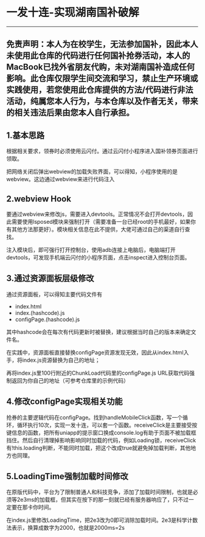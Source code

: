 # 一发十连-实现湖南国补破解
---
**免责声明：本人为在校学生，无法参加国补，因此本人未使用此仓库的代码进行任何国补抢券活动，本人的MacBook已找外省朋友代购，未对湖南国补造成任何影响。此仓库仅限学生间交流和学习，禁止生产环境或实践使用，若您使用此仓库提供的方法/代码进行非法活动，纯属您本人行为，与本仓库以及作者无关，带来的相关违法后果由您本人自行承担。**
---
## 1.基本思路

根据相关要求，领券时必须使用云闪付。通过云闪付小程序进入国补领券页面进行领取。

把网络关闭后弹出webview的加载失败界面，可以得知，小程序使用的是webview。这边通过webview来进行代码注入

## 2.webview Hook

要通过webview来修改js，需要进入devtools。正常情况不会打开devtools，因此需要使用lsposed模块来强制打开（需要准备一台已经root的手机最好，如果你有其他方法那更好）。模块相关信息在此不提供，大佬可通过自己的渠道自行查找。

注入模块后，即可强行打开控制台，使用adb连接上电脑后，电脑端打开devtools，可发现手机端云闪付的小程序页面，点击inspect进入控制台页面。

## 3.通过资源面板层级修改

通过资源面板，可以得知主要代码文件有

 - index.html
 - index.(hashcode).js
 - configPage.(hashcode).js

其中hashcode会在每次有代码更新时被替换，建议根据当时自己的版本来确定文件名。

在实践中，资源面板直接替换configPage资源发现无效，因此从index.html入手，将index.js资源替换为自己的地址；

再将index.js里100行附近的ChunkLoad代码里的configPage.js URL获取代码强制返回为你自己的地址（可参考仓库里的示例代码）

## 4.修改configPage实现相关功能

抢券的主要逻辑代码在configPage。找到handleMobileClick函数，写一个循环，循环执行10次，实现一发十连，可以套一个函数。receiveClick是主要接受按键信息的函数，把所有uniapp的提示窗口换成console.log有助于页面不被加载框挡住。然后自行清理掉影响影响同时加载的代码，例如Loading锁，receiveClick有!this.loading判断，不能同时加载，把这个改成true就避免掉加载判断，其他地方也同理。

## 5.LoadingTime强制加载时间修改

在原版代码中，平台为了限制普通人和科技竞争，添加了加载时间限制，也就是必须等2e3ms的加载框，但其实在按下的那一刻就已经有服务器响应了，只不过一定要在那卡你时间。

在index.js里修改LoadingTime，把2e3改为0即可消除加载时间。2e3是科学计数法表示，换算成数字为2000，也就是2000ms=2s

## 
